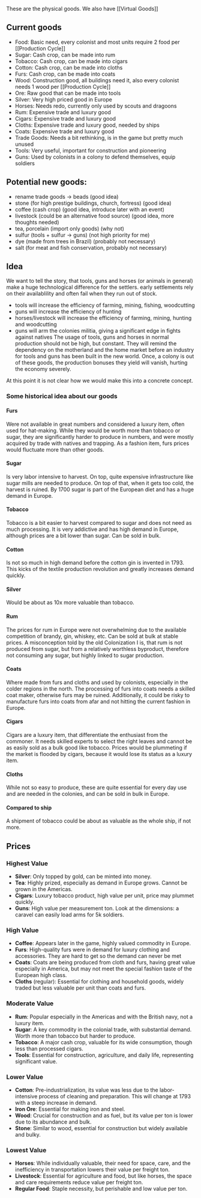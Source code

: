 These are the physical goods. We also have [[Virtual Goods]]
## Current goods
- Food: Basic need, every colonist and most units require 2 food per [[Production Cycle]]
- Sugar: Cash crop, can be made into rum
- Tobacco: Cash crop, can be made into cigars
- Cotton: Cash crop, can be made into cloths
- Furs: Cash crop, can be made into coats
- Wood: Construction good, all buildings need it, also every colonist needs 1 wood per [[Production Cycle]]
- Ore: Raw good that can be made into tools
- Silver: Very high priced good in Europe
- Horses: Needs redo, currently only used by scouts and dragoons
- Rum: Expensive trade and luxury good
- Cigars: Expensive trade and luxury good
- Cloths: Expensive trade and luxury good, needed by ships
- Coats: Expensive trade and luxury good
- Trade Goods: Needs a bit rethinking, is in the game but pretty much unused
- Tools: Very useful, important for construction and pioneering
- Guns: Used by colonists in a colony to defend themselves, equip soldiers

## Potential new goods:
- rename trade goods -> beads (good idea)
- stone (for high prestige buildings, church, fortress) (good idea)
- coffee (cash crop) (good idea, introduce later with an event)
- livestock (could be an alternative food source) (good idea, more thoughts needed)
- tea, porcelain (import only goods) (why not)
- sulfur (tools + sulfur -> guns) (not high priority for me)
- dye (made from trees in Brazil) (probably not necessary)
- salt (for meat and fish conservation, probably not necessary)

## Idea
We want to tell the story, that tools, guns and horses (or animals in general) make a huge technological difference for the settlers. early settlements rely on their availablility and often fail when they run out of stock.
- tools will increase the efficiency of farming, mining, fishing, woodcutting
- guns will increase the efficiency of hunting
- horses/livestock will increase the efficiency of farming, mining, hunting and woodcutting
- guns will arm the colonies militia, giving a significant edge in fights against natives
The usage of tools, guns and horses in normal production should not be high, but constant. They will remind the dependency on the motherland and the home market before an industry for tools and guns has been built in the new world. Once, a colony is out of these goods, the production bonuses they yield will vanish, hurting the economy severely.

At this point it is not clear how we would make this into a concrete concept.

### Some historical idea about our goods

#### Furs
Were not available in great numbers and considered a luxury item, often used for hat-making. While they would be worth more than tobacco or sugar, they are significantly harder to produce in numbers, and were mostly acquired by trade with natives and trapping. As a fashion item, furs prices would fluctuate more than other goods.
#### Sugar
Is very labor intensive to harvest. On top, quite expensive infrastructure like sugar mills are needed to produce. On top of that, when it gets too cold, the harvest is ruined. By 1700 sugar is part of the European diet and has a huge demand in Europe.
#### Tobacco
Tobacco is a bit easier to harvest compared to sugar and does not need as much processing. It is very addictive and has high demand in Europe, although prices are a bit lower than sugar. Can be sold in bulk.
#### Cotton
Is not so much in high demand before the cotton gin is invented in 1793. This kicks of the textile production revolution and greatly increases demand quickly.
#### Silver
Would be about as 10x more valuable than tobacco.
#### Rum
The prices for rum in Europe were not overwhelming due to the available competition of brandy, gin, whiskey, etc. Can be sold at bulk at stable prices.
A misconception told by the old Colonization I is, that rum is not produced from sugar, but from a relatively worthless byproduct, therefore not consuming any sugar, but highly linked to sugar production.
#### Coats
Where  made from furs and cloths and used by colonists, especially in the colder regions in the north. The processing of furs into coats needs a skilled coat maker, otherwise furs may be ruined. Additionally, it could be risky to manufacture furs into coats from afar and not hitting the current fashion in Europe.
#### Cigars
Cigars are a luxury item, that differentiate the enthusiast from the commoner. It needs skilled experts to select the right leaves and cannot be as easily sold as a bulk good like tobacco. Prices would be plummeting if the market is flooded by cigars, because it would lose its status as a luxury item.
#### Cloths
While not so easy to produce, these are quite essential for every day use and are needed in the colonies, and can be sold in bulk in Europe.

#### Compared to ship
A shipment of tobacco could be about as valuable as the whole ship, if not more.

## Prices
### Highest Value

- **Silver**: Only topped by gold, can be minted into money.
- **Tea**: Highly prized, especially as demand in Europe grows. Cannot be grown in the Americas.
- **Cigars**: Luxury tobacco product, high value per unit, price may plummet quickly.
- **Guns**: High value per measurement ton. Look at the dimensions: a caravel can easily load arms for 5k soldiers.

### High Value

- **Coffee**: Appears later in the game, highly valued commodity in Europe.
- **Furs**: High-quality furs were in demand for luxury clothing and accessories. They are hard to get so the demand can never be met
- **Coats**: Coats are being produced from cloth and furs, having great value especially in America, but may not meet the special fashion taste of the European high class.
- **Cloths** (regular): Essential for clothing and household goods, widely traded but less valuable per unit than coats and furs.
### Moderate Value

- **Rum**: Popular especially in the Americas and with the British navy, not a luxury item.
- **Sugar**: A key commodity in the colonial trade, with substantial demand. Worth more than tobacco but harder to produce.
- **Tobacco**: A major cash crop, valuable for its wide consumption, though less than processed cigars.
- **Tools**: Essential for construction, agriculture, and daily life, representing significant value.

### Lower Value

- **Cotton**: Pre-industrialization, its value was less due to the labor-intensive process of cleaning and preparation. This will change at 1793 with a steep increase in demand.
- **Iron Ore**: Essential for making iron and steel.
- **Wood**: Crucial for construction and as fuel, but its value per ton is lower due to its abundance and bulk.
- **Stone**: Similar to wood, essential for construction but widely available and bulky.

### Lowest Value

- **Horses**: While individually valuable, their need for space, care, and the inefficiency in transportation lowers their value per freight ton.
- **Livestock**: Essential for agriculture and food, but like horses, the space and care requirements reduce value per freight ton.
- **Regular Food**: Staple necessity, but perishable and low value per ton.